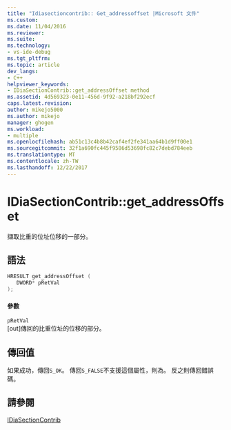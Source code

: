 ```yaml
---
title: "Idiasectioncontrib:: Get_addressoffset |Microsoft 文件"
ms.custom: 
ms.date: 11/04/2016
ms.reviewer: 
ms.suite: 
ms.technology:
- vs-ide-debug
ms.tgt_pltfrm: 
ms.topic: article
dev_langs:
- C++
helpviewer_keywords:
- IDiaSectionContrib::get_addressOffset method
ms.assetid: 4d569323-0e11-456d-9f92-a218bf292ecf
caps.latest.revision: 
author: mikejo5000
ms.author: mikejo
manager: ghogen
ms.workload:
- multiple
ms.openlocfilehash: ab51c13c4b8b42caf4ef2fe341aa64b1d9ff00e1
ms.sourcegitcommit: 32f1a690fc445f9586d53698fc82c7debd784eeb
ms.translationtype: MT
ms.contentlocale: zh-TW
ms.lasthandoff: 12/22/2017
---
```

# <a name="idiasectioncontribgetaddressoffset"></a>IDiaSectionContrib::get_addressOffset
擷取比重的位址位移的一部分。  
  
## <a name="syntax"></a>語法  
  
```C++  
HRESULT get_addressOffset (   
   DWORD* pRetVal  
);  
```  
  
#### <a name="parameters"></a>參數  
 `pRetVal`  
 [out]傳回的比重位址的位移的部分。  
  
## <a name="return-value"></a>傳回值  
 如果成功，傳回`S_OK`。 傳回`S_FALSE`不支援這個屬性，則為。 反之則傳回錯誤碼。  
  
## <a name="see-also"></a>請參閱  
 [IDiaSectionContrib](../../debugger/debug-interface-access/idiasectioncontrib.md)